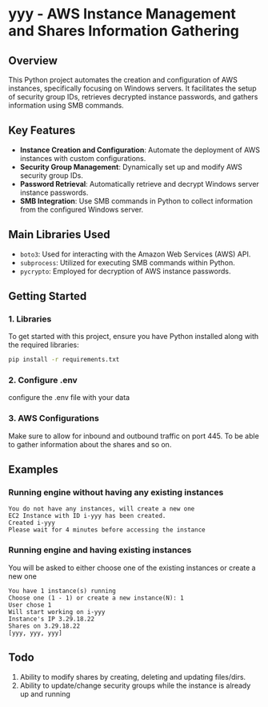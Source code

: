 # yyy - AWS Instance Management and Shares Information Gathering

## Overview
This Python project automates the creation and configuration of AWS instances, specifically focusing on Windows servers. It facilitates the setup of security group IDs, retrieves decrypted instance passwords, and gathers information using SMB commands.

## Key Features
- **Instance Creation and Configuration**: Automate the deployment of AWS instances with custom configurations.
- **Security Group Management**: Dynamically set up and modify AWS security group IDs.
- **Password Retrieval**: Automatically retrieve and decrypt Windows server instance passwords.
- **SMB Integration**: Use SMB commands in Python to collect information from the configured Windows server.

## Main Libraries Used
- `boto3`: Used for interacting with the Amazon Web Services (AWS) API.
- `subprocess`: Utilized for executing SMB commands within Python.
- `pycrypto`: Employed for decryption of AWS instance passwords.

## Getting Started
### 1. Libraries
To get started with this project, ensure you have Python installed along with the required libraries:
```bash
pip install -r requirements.txt
```
### 2. Configure .env
configure the .env file with your data
### 3. AWS Configurations
Make sure to allow for inbound and outbound traffic on port 445. To be able to gather information about the shares and so on.


## Examples
### Running engine without having any existing instances
```
You do not have any instances, will create a new one
EC2 Instance with ID i-yyy has been created.
Created i-yyy
Please wait for 4 minutes before accessing the instance
```
### Running engine and having existing instances
You will be asked to either choose one of the existing instances or create a new one
```
You have 1 instance(s) running
Choose one (1 - 1) or create a new instance(N): 1
User chose 1
Will start working on i-yyy
Instance's IP 3.29.18.22
Shares on 3.29.18.22
[yyy, yyy, yyy]
```
## Todo
1. Ability to modify shares by creating, deleting and updating files/dirs.
2. Ability to update/change security groups while the instance is already up and running
